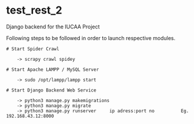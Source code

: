 # test_rest_2
Django backend for the IUCAA Project

Following steps to be followed in order to launch respective modules.

	# Start Spider Crawl
		
		-> scrapy crawl spidey
	
	# Start Apache LAMPP / MySQL Server
		
		-> sudo /opt/lampp/lampp start
		
	# Start Django Backend Web Service

		-> python3 manage.py makemigrations 
		-> python3 manage.py migrate
		-> python3 manage.py runserver     ip adress:port no          Eg. 192.168.43.12:8000

